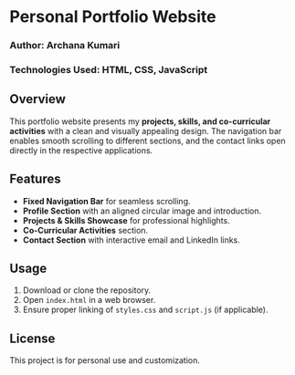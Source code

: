 # **Personal Portfolio Website**  

### **Author:** Archana Kumari  
### **Technologies Used:** HTML, CSS, JavaScript  

## **Overview**  
This portfolio website presents my **projects, skills, and co-curricular activities** with a clean and visually appealing design. The navigation bar enables smooth scrolling to different sections, and the contact links open directly in the respective applications.  

## **Features**  
- **Fixed Navigation Bar** for seamless scrolling.  
- **Profile Section** with an aligned circular image and introduction.  
- **Projects & Skills Showcase** for professional highlights.  
- **Co-Curricular Activities** section.  
- **Contact Section** with interactive email and LinkedIn links.  

## **Usage**  
1. Download or clone the repository.  
2. Open `index.html` in a web browser.  
3. Ensure proper linking of `styles.css` and `script.js` (if applicable).  

## **License**  
This project is for personal use and customization.  
